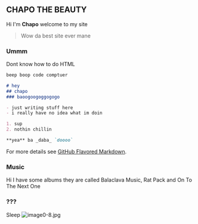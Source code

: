 ## CHAPO THE BEAUTY

Hi I'm **Chapo** welcome to my site

> Wow da best site ever mane


### Ummm

Dont know how to do HTML 

```markdown
beep boop code comptuer

# hey
## chapo
### baoogoogoggogogo

- just writing stuff here
- i really have no idea what im doin

1. sup
2. nothin chillin

**yea** ba _daba_ `doooo`

```

For more details see [GitHub Flavored Markdown](https://guides.github.com/features/mastering-markdown/).

### Music

Hi I have some albums they are called Balaclava Music, Rat Pack and On To The Next One

### ???

Sleep
![image0-8.jpg]({{site.baseurl}}/image0-8.jpg)

